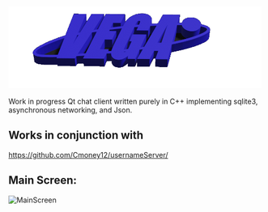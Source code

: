 ![alt text](https://github.com/Cmoney12/ClientChatApp/blob/master/resources/vega3.png)


Work in progress Qt chat client written purely in C++ implementing sqlite3, asynchronous networking, and Json. 
## Works in conjunction with

https://github.com/Cmoney12/usernameServer/

## Main Screen:

![MainScreen](https://user-images.githubusercontent.com/55010010/114798941-2b10b780-9d5c-11eb-97b3-fbb56996c45f.png)

